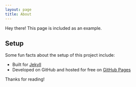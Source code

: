 ```yaml
---
layout: page
title: About
---
```


<p class="message">
  Hey there! This page is included as an example. 
</p>





## Setup

Some fun facts about the setup of this project include:

* Built for [Jekyll](http://jekyllrb.com)
* Developed on GitHub and hosted for free on [GitHub Pages](https://pages.github.com)


Thanks for reading!

